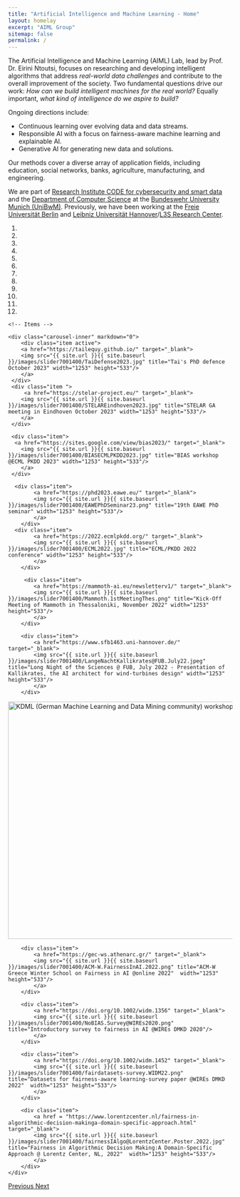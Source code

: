 ```yaml
---
title: "Artificial Intelligence and Machine Learning - Home"
layout: homelay
excerpt: "AIML Group"
sitemap: false
permalink: /
---
```


The Artificial Intelligence and Machine Learning (AIML) Lab, lead by Prof. Dr. Eirini Ntoutsi, focuses on researching and developing intelligent algorithms that address *real-world data challenges* and contribute to the overall improvement of the society. Two fundamental questions drive our work: *How can we build intelligent machines for the real world?* Equally important, *what kind of intelligence do we aspire to build?*

Ongoing directions include:
- Continuous learning over evolving data and data streams.
- Responsible AI with a focus on fairness-aware machine learning and explainable AI.
- Generative AI for generating new data and solutions.

Our methods cover a diverse array of application fields, including education, social networks, banks, agriculture, manufacturing, and engineering.

We are part of [Research Institute CODE for cybersecurity and smart data](https://www.unibw.de/code) and the [Department of Computer Science](https://www.unibw.de/inf) at the [Bundeswehr University Munich (UniBwM)](https://www.unibw.de/). Previously, we have been working at the [Freie Universität Berlin](https://www.fu-berlin.de/en/) and [Leibniz Universität Hannover](https://www.uni-hannover.de/en/)/[L3S Research Center](https://www.l3s.de/en).


<!-- [Institute of Computer Science](https://www.mi.fu-berlin.de/en/inf/index.html), [Department of Mathematics and Informatics](https://www.mi.fu-berlin.de/en/index.html) of [Freie Universität Berlin](https://www.fu-berlin.de/en/). 
Our aim is to design intelligent algorithms that learn from data *continuously* following the cumulative nature of human learning, while ensuring that what has been learned helps driving *positive societal impact*. Ongoing directions include:
- Continuous learning over non-stationary data and data streams, that is adapting machine learning models to changing environments.
- Responsible AI, in particular fairness-aware machine learning and explainable AI.
- Generative AI, that is using machines to generate new data and solutions.

<p style="background-color:orange;padding:5px;border-radius: 10px;">
From August 2022, Prof. Ntoutsi will join the <a href="https://www.unibw.de/" target="_new">Bundeswehr University Munich (UniBw-M)</a> as Full Professor in its Department of Computer Science and <a href="https://www.unibw.de/code" target="_new">Research Insitute CODE</a>, where she will establish a new research group for AI and ML. We have several oppenings on adaptive learning, responsible AI and generative AI. See details under vacancies.
</p>-->

<div markdown="0" id="carousel" class="carousel slide" data-ride="carousel" data-interval="4000" data-pause="hover" >
    <!-- Menu -->
    <ol class="carousel-indicators">
        <li data-target="#carousel" data-slide-to="0" class="active"></li>
        <li data-target="#carousel" data-slide-to="1"></li>
        <li data-target="#carousel" data-slide-to="2"></li>
        <li data-target="#carousel" data-slide-to="3"></li>
        <li data-target="#carousel" data-slide-to="4"></li>
        <li data-target="#carousel" data-slide-to="5"></li>
        <li data-target="#carousel" data-slide-to="6"></li>
        <li data-target="#carousel" data-slide-to="7"></li>
        <li data-target="#carousel" data-slide-to="8"></li> 
        <li data-target="#carousel" data-slide-to="9"></li> 
        <li data-target="#carousel" data-slide-to="10"></li> 
       <li data-target="#carousel" data-slide-to="11"></li> 
    </ol>

    <!-- Items --> 
    
    <div class="carousel-inner" markdown="0">
        <div class="item active">
        <a href="https://tailequy.github.io/" target="_blank">
        <img src="{{ site.url }}{{ site.baseurl }}/images/slider7001400/TaiDefense2023.jpg" title="Tai's PhD defence October 2023" width="1253" height="533"/>
        </a>
     </div>
     <div class="item ">
         <a href="https://stelar-project.eu/" target="_blank">
        <img src="{{ site.url }}{{ site.baseurl }}/images/slider7001400/STELAREindhoven2023.jpg" title="STELAR GA meeting in Eindhoven October 2023" width="1253" height="533"/>
        </a>
     </div>
 
     <div class="item">
      <a href="https://sites.google.com/view/bias2023/" target="_blank">
        <img src="{{ site.url }}{{ site.baseurl }}/images/slider7001400/BIASECMLPKDD2023.jpg" title="BIAS workshop @ECML PKDD 2023" width="1253" height="533"/>
        </a>
     </div>
        
      <div class="item">
            <a href="https://phd2023.eawe.eu/" target="_blank">
            <img src="{{ site.url }}{{ site.baseurl }}/images/slider7001400/EAWEPhDSeminar23.png" title="19th EAWE PhD seminar" width="1253" height="533"/>
            </a>
        </div>
      <div class="item">
            <a href="https://2022.ecmlpkdd.org/" target="_blank">
            <img src="{{ site.url }}{{ site.baseurl }}/images/slider7001400/ECML2022.jpg" title="ECML/PKDD 2022 conference" width="1253" height="533"/>
            </a>
        </div>
       
         <div class="item">
            <a href="https://mammoth-ai.eu/newsletterv1/" target="_blank">
            <img src="{{ site.url }}{{ site.baseurl }}/images/slider7001400/Mammoth.1stMeetingThes.png" title="Kick-Off Meeting of Mammoth in Thessaloniki, November 2022" width="1253" height="533"/>
            </a>
        </div>
        
        <div class="item">
            <a href="https://www.sfb1463.uni-hannover.de/" target="_blank">
            <img src="{{ site.url }}{{ site.baseurl }}/images/slider7001400/LangeNachtKallikrates@FUB.July22.jpeg" title="Long Night of the Sciences @ FUB, July 2022 - Presentation of Kallikrates, the AI architect for wind-turbines design" width="1253" height="533"/>
            </a>
        </div>
        
   <div class="item">
            <a href="https://pages.cms.hu-berlin.de/ipa/lwda2019/" target="_blank">
            <img src="{{ site.url }}{{ site.baseurl }}/images/slider7001400/KDML@LWDA_19_Berlin.jpg" title="KDML (German Machine Learning and Data Mining community) workshop @LWDA 2019 in Berlin" width="1253" height="533"/>
            </a>                                               
        </div> 
        
        <div class="item">
            <a href="https://gec-ws.athenarc.gr/" target="_blank">
            <img src="{{ site.url }}{{ site.baseurl }}/images/slider7001400/ACM-W.FairnessInAI.2022.png" title="ACM-W Greece Winter School on Fairness in AI @online 2022"  width="1253" height="533"/>
            </a>
        </div>
        
        <div class="item">
            <a href="https://doi.org/10.1002/widm.1356" target="_blank">
            <img src="{{ site.url }}{{ site.baseurl }}/images/slider7001400/NoBIAS.Survey@WIREs2020.png" title="Introductory survey to fairness in AI @WIREs DMKD 2020"/>
            </a>  
        </div> 
        
        <div class="item">
            <a href="https://doi.org/10.1002/widm.1452" target="_blank">
            <img src="{{ site.url }}{{ site.baseurl }}/images/slider7001400/fairdatasets-survey.WIDM22.png" title="Datasets for fairness-aware learning-survey paper @WIREs DMKD 2022"  width="1253" height="533"/>
            </a>
        </div>
         
        <div class="item">
            <a href = "https://www.lorentzcenter.nl/fairness-in-algorithmic-decision-makinga-domain-specific-approach.html" target="_blank">
            <img src="{{ site.url }}{{ site.baseurl }}/images/slider7001400/fairnessIAlgo@LorentzCenter.Poster.2022.jpg" title="Fairness in Algorithmic Decision Making:A Domain-Specific Approach @ Lorentz Center, NL, 2022"  width="1253" height="533"/>
            </a>
        </div>
    </div>
  <a class="left carousel-control" href="#carousel" role="button" data-slide="prev">
    <span class="glyphicon glyphicon-chevron-left" aria-hidden="true"></span>
    <span class="sr-only">Previous</span>
  </a>
  <a class="right carousel-control" href="#carousel" role="button" data-slide="next">
    <span class="glyphicon glyphicon-chevron-right" aria-hidden="true"></span>
    <span class="sr-only">Next</span>
  </a>
</div>



